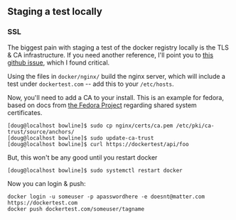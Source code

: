 ## Staging a test locally

### SSL

The biggest pain with staging a test of the docker registry locally is the TLS & CA infrastructure. If you need another reference, I'll point you to [this github issue](https://github.com/docker/docker-registry/issues/541), which I found critical.

Using the files in `docker/nginx/` build the nginx server, which will include a test under `dockertest.com` -- add this to your `/etc/hosts`.

Now, you'll need to add a CA to your install. This is an example for fedora, based on docs from [the Fedora Project](https://fedoraproject.org/wiki/Features/SharedSystemCertificates:Testing#How_to_add_a_systemwide_CA) regarding shared system certificates.

    [doug@localhost bowline]$ sudo cp nginx/certs/ca.pem /etc/pki/ca-trust/source/anchors/
    [doug@localhost bowline]$ sudo update-ca-trust
    [doug@localhost bowline]$ curl https://dockertest/api/foo

But, this won't be any good until you restart docker

    [doug@localhost bowline]$ sudo systemctl restart docker

Now you can login & push:

    docker login -u someuser -p apasswordhere -e doesnt@matter.com https://dockertest.com
    docker push dockertest.com/someuser/tagname
